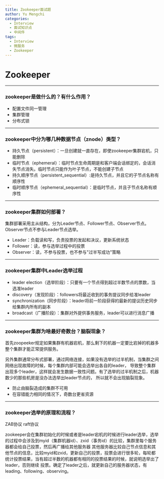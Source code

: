 ```yaml
---
title: Zookeeper面试题
author: Yu Mengchi
categories:
  - Interview 
  - 面试知识点
  - 中间件
tags:
  - Interview
  - 微服务
  - Zookeeper
---
```

  
# Zookeeper

---

### zookeeper是做什么的？有什么作用？

- 配置文件同一管理
- 集群管理
- 分布式锁

---

### zookeeper中分为哪几种数据节点（znode）类型？

- 持久节点（persistent）：一旦创建就一直存在，即使zookeeper集群宕机，只能删除
- 临时节点（ephemeral）：临时节点生命周期是和客户端会话绑定的，会话消失节点消失。临时节点只能作为叶子节点，不能创建子节点
- 持久顺序节点（persistent_sequential）:是持久节点，并且它的子节点名称有顺序性
- 临时顺序节点（ephemeral_sequential）：是临时节点，并且子节点名称有顺序性


---

### zookeeper集群如何部署？


集群部署采用主从结构，分为Leader节点、Follower节点、Observer节点。Observer节点不参与Leader节点选举。

- Leader：负载读和写，负责投票的发起和决议，更新系统状态
- Follower：读，参与选举过程中的投票
- Observer：读，不参与投票，也不参与"过半写成功"策略

---

### zookeeper集群中Leader选举过程

- leader election（选举阶段）：只要有一个节点得到超过半数节点的票数，当选准leader
- discovery（发现阶段）：followers将最近收到的事务提议同步给准leader
- synchronization（同步阶段）：leader将前一阶段获得的最新的提议历史同步给集群内所有的副本
- broadcast（广播阶段）：集群对外提供事务服务，leader可以进行消息广播

---

### zookeeper集群为啥最好奇数台？脑裂现象？

首先zoopeeker规定如果集群有机器宕机，那么剩下的机器一定要比宕掉的机器多整个集群才能正常提供服务。

另外集群通常分布式部署，通过网络连接，如果没有选举的过半机制，当集群之间网络出现故障的时候，每个集群内部可能会选举出各自的leader，
导致整个集群出现多个leader，这样就会发生数据一致性问题。有了选举的过半机制之后，机器数少的那些机房是没办法选举出leader节点的，
所以就不会出现脑裂现象。

- 防止由脑裂造成的集群不可用
- 在容错能力相同的情况下，奇数台更省资源

---

### zookeeper选举的原理和流程？

ZAB协议 raft协议

zookeeper会在集群初始化的时候或者是leader宕机的时候进行leader选举，选举的过程中会涉及到myid（集群机器id）、zxid（事务id）的比较，集群里每个服务器都会给自己投票，然后再广播给其他服务器
其他服务器比较自己节点信息和其他节点的信息，比较myid和zxid，更新自己的投票，投票会进行很多轮，每轮都统计投票结果，当有超过半数的机器都有相同的投票结果的时候，就说明选举出了leader，否则继续
投票。确定了leader之后，就更新自己的服务器状态，有leading、following、observing。

### 




